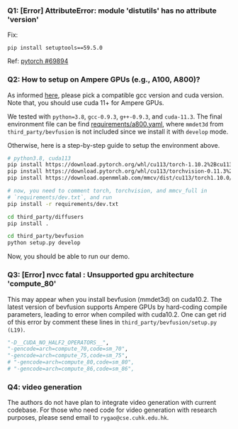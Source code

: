 ### Q1: [Error] AttributeError: module 'distutils' has no attribute 'version'

Fix:

```
pip install setuptools==59.5.0
```

Ref: [pytorch #69894](https://github.com/pytorch/pytorch/issues/69894#issuecomment-1080635462)

### Q2: How to setup on Ampere GPUs (e.g., A100, A800)?

As informed [here](https://stackoverflow.com/questions/6622454/cuda-incompatible-with-my-gcc-version), please pick a compatible gcc version and cuda version. Note that, you should use cuda 11+ for Ampere GPUs.

We tested with `python=3.8`, `gcc-0.9.3`, `g++-0.9.3`, and `cuda-11.3`. The final environment file can be find [requirements/a800.yaml](../requirements/a800.yaml), where `mmdet3d` from `third_party/bevfusion` is not included since we install it with `develop` mode.

Otherwise, here is a step-by-step guide to setup the environment above.

```bash
# python3.8, cuda113
pip install https://download.pytorch.org/whl/cu113/torch-1.10.2%2Bcu113-cp38-cp38-linux_x86_64.whl
pip install https://download.pytorch.org/whl/cu113/torchvision-0.11.3%2Bcu113-cp38-cp38-linux_x86_64.whl
pip install https://download.openmmlab.com/mmcv/dist/cu113/torch1.10.0/mmcv_full-1.4.5-cp38-cp38-manylinux1_x86_64.whl

# now, you need to comment torch, torchvision, and mmcv_full in 
# `requirements/dev.txt`, and run
pip install -r requirements/dev.txt

cd third_party/diffusers
pip install .

cd third_party/bevfusion
python setup.py develop
```

Now, you should be able to run our demo.

### Q3: [Error] nvcc fatal   : Unsupported gpu architecture 'compute_80'

This may appear when you install bevfusion (mmdet3d) on cuda10.2. The latest version of bevfusion supports Ampere GPUs by hard-coding compile parameters, leading to error when compiled with cuda10.2. One can get rid of this error by comment these lines in `third_party/bevfusion/setup.py (L19)`.
```python
"-D__CUDA_NO_HALF2_OPERATORS__",
"-gencode=arch=compute_70,code=sm_70",
"-gencode=arch=compute_75,code=sm_75",
# "-gencode=arch=compute_80,code=sm_80",
# "-gencode=arch=compute_86,code=sm_86",
```

### Q4: video generation

The authors do not have plan to integrate video generation with current codebase. For those who need code for video generation with research purposes, please send email to `rygao@cse.cuhk.edu.hk`.
